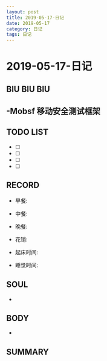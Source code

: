 ```yaml
---
layout: post
title: 2019-05-17-日记
date: 2019-05-17
category: 日记
tags: 日记
---
```

# 2019-05-17-日记
## BIU BIU BIU
-Mobsf 移动安全测试框架 
- 
 
## TODO LIST
- [ ] 
- [ ] 
- [ ] 
- [ ] 
 
## RECORD
- 早餐:  
- 中餐:  
- 晚餐:  
 
- 花销:  
 
- 起床时间:  
- 睡觉时间:  
 
## SOUL
- 
 
## BODY
- 
 
## SUMMARY
 
 
